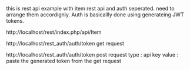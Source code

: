 this is rest api example with item rest api and auth seperated. need to arrange them accordignly. Auth is basicallly done using generateing JWT tokens.

http://localhost/rest/index.php/api/Item

http://localhost/rest_auth/auth/token
get request

http://localhost/rest_auth/auth/token
post request
type : api key
value : paste the generated token from the get request